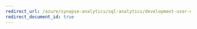 ```yaml
---
redirect_url: /azure/synapse-analytics/sql-analytics/development-user-defined-schemas
redirect_document_id: true
---
```

